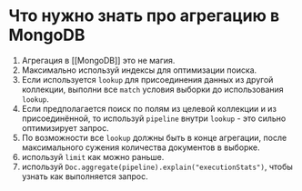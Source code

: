 # Что нужно знать про агрегацию в MongoDB

1) Агрегация в [[MongoDB]] это не магия.
2) Максимально используй индексы для оптимизации поиска.
3) Если используется `lookup` для присоединения данных из другой коллекции, выполни все `match` условия выборки до использования `lookup`.
4) Если предполагается поиск по полям из целевой коллекции и из присоединённой, то используй `pipeline` внутри `lookup` - это сильно оптимизирует запрос.
5) По возможности все `lookup` должны быть в конце агрегации, после максимального сужения количества документов в выборке.
6) используй `limit` как можно раньше.
7) используй `Doc.aggregate(pipeline).explain("executionStats")`, чтобы узнать как выполняется запрос.